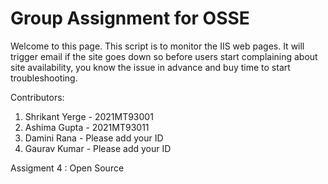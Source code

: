 
# Group Assignment for OSSE 
Welcome to this page.
This script is to monitor the IIS web pages.
It will trigger email if the site goes down so before users start complaining about site availability, you know the issue in advance and buy time to start troubleshooting.

Contributors:
1. Shrikant Yerge - 2021MT93001
2. Ashima Gupta - 2021MT93011
3. Damini Rana - Please add your ID
4. Gaurav Kumar - Please add your ID

Assigment 4 : Open Source


